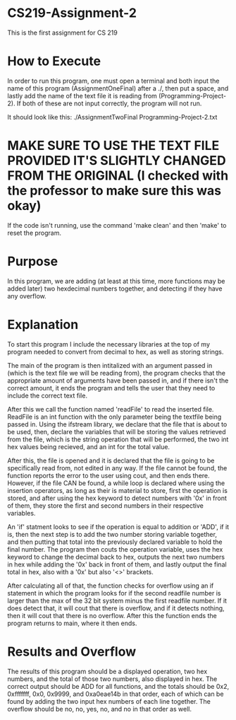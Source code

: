 # CS219-Assignment-2
This is the first assignment for CS 219

# How to Execute
In order to run this program, one must open a terminal and both input the name of this program (AssignmentOneFinal) after a ./, then put a space, and lastly add the name of the text file it is reading from (Programming-Project-2). If both of these are not input correctly, the program will not run.

It should look like this: ./AssignmentTwoFinal Programming-Project-2.txt

# MAKE SURE TO USE THE TEXT FILE PROVIDED IT'S SLIGHTLY CHANGED FROM THE ORIGINAL (I checked with the professor to make sure this was okay)

If the code isn't running, use the command 'make clean' and then 'make' to reset the program.

# Purpose
In this program, we are adding (at least at this time, more functions may be added later) two hexdecimal numbers together, and detecting if they have any overflow. 

# Explanation
To start this program I include the necessary libraries at the top of my program needed to convert from decimal to hex, as well as storing strings.

The main of the program is then intitalized with an argument passed in (which is the text file we will be reading from), the program checks that the appropriate amount of arguments have been passed in, and if there isn't the correct amount, it ends the program and tells the user that they need to include the correct text file.

After this we call the function named 'readFile' to read the inserted file. ReadFile is an int function with the only parameter being the textfile being passed in. Using the ifstream library, we declare that the file that is about to be used, then, declare the variables that will be storing the values retrieved from the file, which is the string operation that will be performed, the two int hex values being recieved, and an int for the total value. 

After this, the file is opened and it is declared that the file is going to be specifically read from, not edited in any way. If the file cannot be found, the function reports the error to the user using cout, and then ends there. However, if the file CAN be found, a while loop is declared where using the insertion operators, as long as their is material to store, first the operation is stored, and after using the hex keyword to detect numbers with '0x' in front of them, they store the first and second numbers in their respective variables.

An 'if' statment looks to see if the operation is equal to addition or 'ADD', if it is, then the next step is to add the two number storing variable together, and then putting that total into the previously declared variable to hold the final number. The program then couts the operation variable, uses the hex keyword to change the decimal back to hex, outputs the next two numbers in hex while adding the '0x' back in front of them, and lastly output the final total in hex, also with a '0x' but also '<>' brackets. 

After calculating all of that, the function checks for overflow using an if statement in which the program looks for if the second readfile number is larger than the max of the 32 bit system minus the first readfile number. If it does detect that, it will cout that there is overflow, and if it detects nothing, then it will cout that there is no overflow. After this the function ends the program returns to main, where it then ends.

# Results and Overflow

The results of this program should be a displayed operation, two hex numbers, and the total of those two numbers, also displayed in hex. The correct output should be ADD for all functions, and the totals should be 0x2, 0xfffffff, 0x0, 0x9999, and 0xa0eae14b in that order, each of which can be found by adding the two input hex numbers of each line together. The overflow should be no, no, yes, no, and no in that order as well.